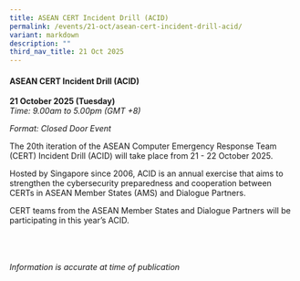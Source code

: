 ```yaml
---
title: ASEAN CERT Incident Drill (ACID)
permalink: /events/21-oct/asean-cert-incident-drill-acid/
variant: markdown
description: ""
third_nav_title: 21 Oct 2025
---
```

#### **ASEAN CERT Incident Drill (ACID)**

**21 October 2025 (Tuesday)**  
*Time: 9.00am to 5.00pm (GMT +8)*

*Format: Closed Door Event*

The 20th iteration of the ASEAN Computer Emergency Response Team (CERT) Incident Drill (ACID) will take place from 21 - 22 October 2025.

Hosted by Singapore since 2006, ACID is an annual exercise that aims to strengthen the cybersecurity preparedness and cooperation between CERTs in ASEAN Member States (AMS) and Dialogue Partners.

CERT teams from the ASEAN Member States and Dialogue Partners will be participating in this year’s ACID.

<br><br><br>
*Information is accurate at time of publication*